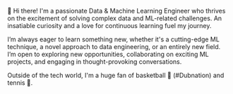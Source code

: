 👋 Hi there! I'm a passionate Data & Machine Learning Engineer who thrives on the excitement of solving complex data and ML-related challenges. An insatiable curiosity and a love for continuous learning fuel my journey.

I’m always eager to learn something new, whether it's a cutting-edge ML technique, a novel approach to data engineering, or an entirely new field. I’m open to exploring new opportunities, collaborating on exciting ML projects, and engaging in thought-provoking conversations.

Outside of the tech world, I'm a huge fan of basketball 🏀 (#Dubnation) and tennis 🎾.


<!-- Links to your social media accounts -->

[1]: https://twitter.com/basillians
[2]: https://www.linkedin.com/in/basil-ihuoma-004356ab/










<!--
**Sillians/Sillians** is a ✨ _special_ ✨ repository because its `README.md` (this file) appears on your GitHub profile.

Here are some ideas to get you started:

- 🔭 I’m currently working on ...
- 🌱 I’m currently learning ...
- 👯 I’m looking to collaborate on ...
- 🤔 I’m looking for help with ...
- 💬 Ask me about ...
- 📫 How to reach me: ...
- 😄 Pronouns: ...
- ⚡ Fun fact: ...
-->
